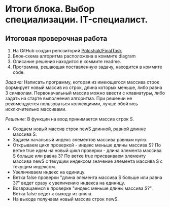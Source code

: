 # Итоги блока. Выбор специализации. IT-специалист.
## Итоговая проверочная работа

1. На GitHub создан репозиторий [Poloshak/FinalTask]()
2. Блок-схема алгоритма расположена в коммите diagram
3. Описание решения находится в коммите readme.
4. Программа, решающая поставленную задачу, находится в коммите code.

*Задача:*
Написать программу, которая из имеющегося массива строк формирует новый массив из строк, длина которых меньше, либо равна 3 символам. Первоначальный массив можно ввести с клавиатуры, либо задать на старте выполнения алгоритма. При решении не рекомендуется пользоваться коллекциями, лучше обойтись исключительно массивами.

*Решение:*
 В функции на вход принимается массив строк S. 
 * Создаем новый массив строк newS длинной, равной длинне массива S. 
 * Задаем начальный индекс элементов массива равным нулю.  
 * Открываем цикл проверкой - индекс меньше длины массива S? По ветке true идем на новый цикл проверки - длина элемента массива S больше или равна 3? По ветке true присваиваем элементу массива newS с текущим индексом значение элемента массива S с текущим индексом. 
 * Увеличиваем индекс на единицу. 
 * Ветка false проверки "длина элемента массива S больше или равна 3?" ведет сразу к увеличению индекса на единицу. 
 * Возвращаемся к проверке "индекс меньше длины массива S?". Ветка false ведет к выходу из цикла. 
 * На выходе получаем новый массив строк newS.